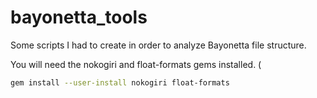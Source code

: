 # bayonetta_tools

Some scripts I had to create in order to analyze Bayonetta file structure.


You will need the nokogiri and float-formats gems installed. (
```bash
gem install --user-install nokogiri float-formats
```
